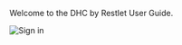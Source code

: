
Welcome to the DHC by Restlet User Guide.

![Sign in](images/apispark_sparky_standing.png "Sign in")
